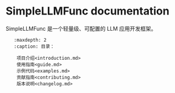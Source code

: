 # SimpleLLMFunc documentation

SimpleLLMFunc 是一个轻量级、可配置的 LLM 应用开发框架。

```{toctree}
   :maxdepth: 2
   :caption: 目录：

    项目介绍<introduction.md>
    使用指南<guide.md>
    示例代码<examples.md>
    贡献指南<contributing.md>
    版本说明<changelog.md>
```
